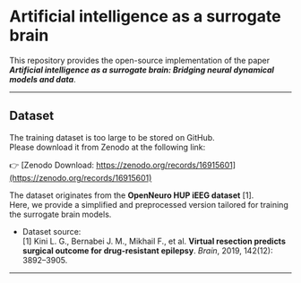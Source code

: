 # Artificial intelligence as a surrogate brain

This repository provides the open-source implementation of the paper  
**_Artificial intelligence as a surrogate brain: Bridging neural dynamical models and data_**.

---

## Dataset

The training dataset is too large to be stored on GitHub.  
Please download it from Zenodo at the following link:

👉 [Zenodo Download: https://zenodo.org/records/16915601](https://zenodo.org/records/16915601)

The dataset originates from the **OpenNeuro HUP iEEG dataset** [1].  
Here, we provide a simplified and preprocessed version tailored for training the surrogate brain models.

- Dataset source:  
  [1] Kini L. G., Bernabei J. M., Mikhail F., et al. **Virtual resection predicts surgical outcome for drug-resistant epilepsy**. *Brain*, 2019, 142(12): 3892–3905.  

---
